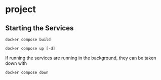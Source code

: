 # project

## Starting the Services
```
docker compose build
```
```
docker compose up [-d]
```

If running the services are running in the background, they can be taken down with
```
docker compose down
```
